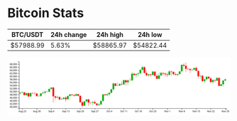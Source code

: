 # Bitcoin Stats

BTC/USDT|24h change|24h high|24h low|
|---|---|---|---|
|$57988.99|5.63%|$58865.97|$54822.44|

<img src="./chart.svg">
